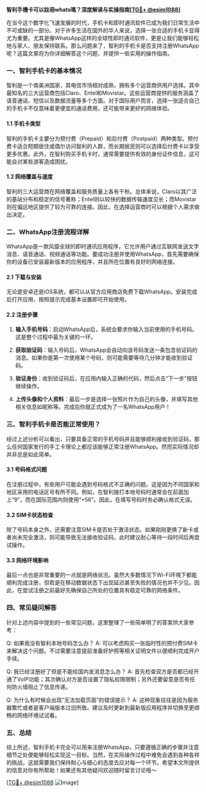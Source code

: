 **智利手機卡可以註冊whats嗎？深度解读与实操指南[[TG💪+ @esim1088](https://t.me/s/esim1088)]**

在当今这个数字化飞速发展的时代，手机卡和即时通讯软件已成为我们日常生活中不可或缺的一部分。对于许多生活在国外的华人来说，选择一张合适的手机卡显得尤为重要。尤其是像WhatsApp这样的全球性即时通讯软件，更是让我们能够轻松地与家人、朋友保持联系。那么问题来了，智利的手机卡是否支持注册WhatsApp呢？这篇文章将为你详细解答这个问题，并提供一些实用的操作指南。

### 一、智利手机卡的基本情况

智利是一个南美洲国家，其电信市场相对成熟，拥有多个运营商供用户选择。其中最知名的三大运营商包括Claro、Entel和Movistar。这些运营商提供的服务涵盖了语音通话、短信以及数据流量等多个方面。对于国际用户而言，选择一张适合自己的手机卡不仅意味着更便宜的通话费用，还可能带来更好的网络体验。

#### 1.1 手机卡类型
智利的手机卡主要分为预付费（Prepaid）和后付费（Postpaid）两种类型。预付费卡适合短期居住或偶尔访问智利的人群，而长期居民则可以选择后付费卡以享受更多优惠。此外，在智利购买手机卡时，通常需要提供有效的身份证件信息，这可能会对某些游客造成困扰。

#### 1.2 网络覆盖与速度
智利的三大运营商在网络覆盖和服务质量上各有千秋。总体来说，Claro以其广泛的基站分布和稳定的信号著称；Entel则以较快的数据传输速度见长；而Movistar则在偏远地区提供了较为可靠的连接。因此，在选择运营商时可以根据个人需求做出决定。

### 二、WhatsApp注册流程详解

WhatsApp是一款风靡全球的即时通讯应用程序，它允许用户通过互联网发送文字消息、语音通话、视频通话等功能。要成功注册并使用WhatsApp，首先需要确保你的设备已安装最新版本的应用程序，并且所在位置有良好的网络连接。

#### 2.1 下载与安装
无论是安卓还是iOS系统，都可以从官方应用商店免费下载WhatsApp。安装完成后打开应用，按照提示完成基本设置即可开始使用。

#### 2.2 注册步骤
1. **输入手机号码**：启动WhatsApp后，系统会要求你输入当前使用的手机号码。这是整个过程中最为关键的一环。
   
2. **获取验证码**：输入号码后，WhatsApp会自动向该号码发送一条包含验证码的消息。如果你是第一次使用某个号码，则可能需要等待几分钟才能收到验证码。

3. **验证身份**：收到验证码后，在应用内输入正确的代码，然后点击“下一步”按钮继续操作。

4. **上传头像和个人资料**：最后一步是选择一张照片作为自己的头像，并填写其他相关信息如昵称等。完成后你就正式成为了一名WhatsApp用户！

### 三、智利手机卡是否能正常使用？

经过上述分析可以看出，只要具备正常的手机号码并且能够顺利接收到验证码，那么任何国家发行的手工卡理论上都应该能够正常注册WhatsApp。然而实际情况却并非总是如此简单。

#### 3.1 号码格式问题
在注册过程中，有些用户可能会遇到号码格式不正确的问题。这是因为不同国家和地区采用的电话区号有所不同。例如，在智利拨打本地号码时通常会在前面加上“9”，而在国际范围内则使用“+56”。因此，在填写号码时务必确认格式无误。

#### 3.2 SIM卡状态检查
除了号码本身之外，还需要注意SIM卡是否处于激活状态。如果刚刚更换了新卡或者尚未完全激活，则可能导致无法接收验证码。此时建议耐心等待一段时间后再尝试操作。

#### 3.3 网络环境影响
最后一点也是非常重要的一点就是网络状况。虽然大多数情况下Wi-Fi环境下都能顺利完成注册，但若是在移动数据状态下出现延迟甚至失败的情况也并不少见。因此，在尝试注册之前最好先确保自己所处的位置具有稳定可靠的网络条件。

### 四、常见疑问解答

针对上述内容中提到的一些常见问题，这里整理了一些简单明了的答案供大家参考：

Q: 如果我没有智利本地号码怎么办？
A: 可以考虑购买一张临时性的预付费SIM卡来解决这个问题。不过需要注意提前准备好护照等相关证明文件以便顺利完成开户手续。

Q: 我已经注册好了但是不能给国内发消息怎么办？
A: 首先检查双方是否都已经开通了VoIP功能；其次确认对方是否设置了隐私权限限制；另外还要留意是否有任何防火墙阻止了信息传递。

Q: 为什么有时候会出现“无法加载页面”的错误提示？
A: 这种现象往往是因为服务器繁忙或者是客户端版本过旧所致。建议及时更新到最新版应用程序并切换至更顺畅的网络环境试试看。

### 五、总结

综上所述，智利手机卡完全可以用来注册WhatsApp，只要遵循正确的步骤并注意细节之处便能够轻松实现这一目标。当然，在实际操作过程中难免会遇到各种各样的挑战，这就需要我们保持耐心与细心的态度去应对每一个环节。希望本文所提供的信息对你有所帮助！如果还有其他疑问欢迎随时留言讨论哦～

[[TG💪+ @esim1088](https://t.me/s/esim1088) ![Image](https://i.postimg.cc/4NQfJmqS/Snipaste-2025-05-13-00-14-12.png)]